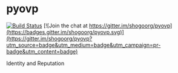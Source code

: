 # pyovp
[![Build Status](https://travis-ci.org/shogoorg/pyovp.svg?branch=master)](https://travis-ci.org/shogoorg/pyovp) [![Join the chat at https://gitter.im/shogoorg/pyovp](https://badges.gitter.im/shogoorg/pyovp.svg)](https://gitter.im/shogoorg/pyovp?utm_source=badge&utm_medium=badge&utm_campaign=pr-badge&utm_content=badge)

Identity and Reputation
